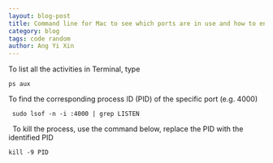 ```yaml
---
layout: blog-post
title: Command line for Mac to see which ports are in use and how to end them
category: blog
tags: code random
author: Ang Yi Xin
---
```


To list all the activities in Terminal, type


    ps aux

To find the corresponding process ID (PID) of the specific port (e.g. 4000)


     sudo lsof -n -i :4000 | grep LISTEN

  To kill the process, use the command below, replace the PID with the identified PID


    kill -9 PID
